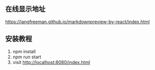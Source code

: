 ## 在线显示地址
https://jangfreeman.github.io/markdownpreview-by-react/index.html

## 安装教程
1. npm install
2. npm run start
3. visit [http://localhost:8080/index.html](http://localhost:8080/index.html)
